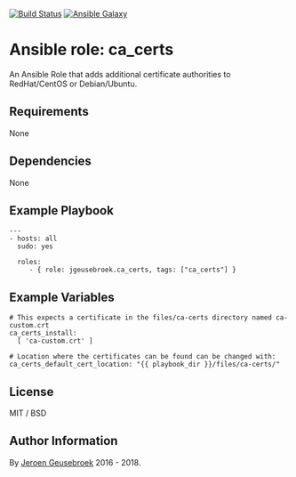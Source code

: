 [![Build Status](https://travis-ci.org/jgeusebroek/ansible-role-ca_certs.svg?branch=master)](https://travis-ci.org/jgeusebroek/ansible-role-ca_certs)
[![Ansible Galaxy](https://img.shields.io/badge/ansible--galaxy-jgeusebroek.ca__certs-blue.svg)](https://galaxy.ansible.com/jgeusebroek/ca_certs)

# Ansible role: ca_certs

An Ansible Role that adds additional certificate authorities to RedHat/CentOS or Debian/Ubuntu.

## Requirements

None

## Dependencies

None

## Example Playbook

    ---
    - hosts: all
      sudo: yes

      roles:
         - { role: jgeusebroek.ca_certs, tags: ["ca_certs"] }

## Example Variables

    # This expects a certificate in the files/ca-certs directory named ca-custom.crt
    ca_certs_install:
      [ 'ca-custom.crt' ]

    # Location where the certificates can be found can be changed with:
    ca_certs_default_cert_location: "{{ playbook_dir }}/files/ca-certs/"

## License

MIT / BSD

## Author Information

By [Jeroen Geusebroek](http://jeroengeusebroek.nl/) 2016 - 2018.
